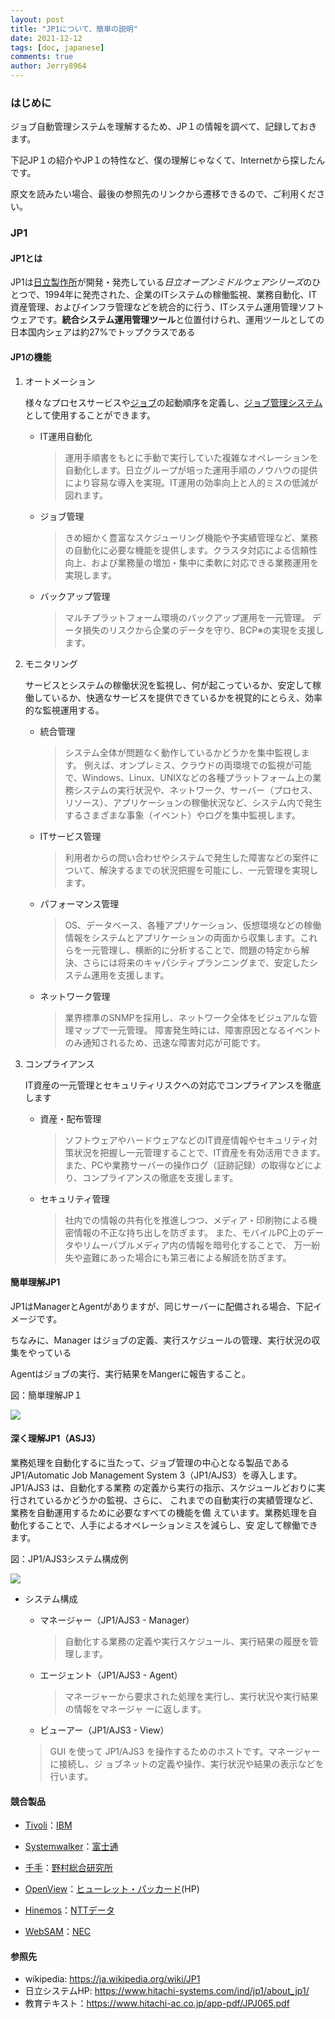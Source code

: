 ```yaml
---
layout: post
title: "JP1について、簡単の説明"
date: 2021-12-12
tags: [doc, japanese]
comments: true
author: Jerry8964
---
```




### はじめに

ジョブ自動管理システムを理解するため、JP１の情報を調べて、記録しておきます。

下記JP１の紹介やJP１の特性など、僕の理解じゃなくて、Internetから探したんです。

原文を読みたい場合、最後の参照先のリンクから遷移できるので、ご利用ください。

### JP1

#### JP1とは

JP1は[日立製作所](https://ja.wikipedia.org/wiki/日立製作所)が開発・発売している*日立オープンミドルウェアシリーズ*のひとつで、1994年に発売された、企業のITシステムの稼働監視、業務自動化、IT資産管理、およびインフラ管理などを統合的に行う、ITシステム運用管理ソフトウェアです。**統合システム運用管理ツール**と位置付けられ、運用ツールとしての日本国内シェアは約27%でトップクラスである

#### JP1の機能

1. オートメーション

   様々なプロセスサービスや[ジョブ](https://ja.wikipedia.org/wiki/ジョブ)の起動順序を定義し、[ジョブ管理システム](https://ja.wikipedia.org/wiki/ジョブ管理システム)として使用することができます。

   * IT運用自動化

     > 運用手順書をもとに手動で実行していた複雑なオペレーションを自動化します。日立グループが培った運用手順のノウハウの提供により容易な導入を実現。IT運用の効率向上と人的ミスの低減が図れます。

   * ジョブ管理

     > きめ細かく豊富なスケジューリング機能や予実績管理など、業務の自動化に必要な機能を提供します。クラスタ対応による信頼性向上、および業務量の増加・集中に柔軟に対応できる業務運用を実現します。

   * バックアップ管理

     > マルチプラットフォーム環境のバックアップ運用を一元管理。
     > データ損失のリスクから企業のデータを守り、BCP※の実現を支援します。

2. モニタリング

   サービスとシステムの稼働状況を監視し、何が起こっているか、安定して稼働しているか、快適なサービスを提供できているかを視覚的にとらえ、効率的な監視運用する。

   * 統合管理

     > システム全体が問題なく動作しているかどうかを集中監視します。
     > 例えば、オンプレミス、クラウドの両環境での監視が可能で、Windows、Linux、UNIXなどの各種プラットフォーム上の業務システムの実行状況や、ネットワーク、サーバー（プロセス、リソース）、アプリケーションの稼働状況など、システム内で発生するさまざまな事象（イベント）やログを集中監視します。

   * ITサービス管理

     > 利用者からの問い合わせやシステムで発生した障害などの案件について、解決するまでの状況把握を可能にし、一元管理を実現します。

   * パフォーマンス管理

     > OS、データベース、各種アプリケーション、仮想環境などの稼働情報をシステムとアプリケーションの両面から収集します。これらを一元管理し、横断的に分析することで、問題の特定から解決、さらには将来のキャパシティプランニングまで、安定したシステム運用を支援します。

   * ネットワーク管理

     > 業界標準のSNMPを採用し、ネットワーク全体をビジュアルな管理マップで一元管理。
     > 障害発生時には、障害原因となるイベントのみ通知されるため、迅速な障害対応が可能です。

3. コンプライアンス

   IT資産の一元管理とセキュリティリスクへの対応でコンプライアンスを徹底します

   * 資産・配布管理

     > ソフトウェアやハードウェアなどのIT資産情報やセキュリティ対策状況を把握し一元管理することで、IT資産を有効活用できます。また、PCや業務サーバーの操作ログ（証跡記録）の取得などにより、コンプライアンスの徹底を支援します。

   * セキュリティ管理

     > 社内での情報の共有化を推進しつつ、メディア・印刷物による機密情報の不正な持ち出しを防ぎます。 また、モバイルPC上のデータやリムーバブルメディア内の情報を暗号化することで、 万一紛失や盗難にあった場合にも第三者による解読を防ぎます。

#### 簡単理解JP1

JP1はManagerとAgentがありますが、同じサーバーに配備される場合、下記イメージです。

ちなみに、Manager はジョブの定義、実行スケジュールの管理、実行状況の収集をやっている

Agentはジョブの実行、実行結果をMangerに報告すること。

図：簡単理解JP１

![](https://raw.githubusercontent.com/jerry8964/jerry8964.github.io/main/images/jp1-000002.JPG)



#### 深く理解JP1（ASJ3）

業務処理を自動化するに当たって、ジョブ管理の中心となる製品である JP1/Automatic Job Management System 3（JP1/AJS3）を導入します。JP1/AJS3 は、自動化する業務 の定義から実行の指示、スケジュールどおりに実行されているかどうかの監視、さらに、 これまでの自動実行の実績管理など、業務を自動運用するために必要なすべての機能を備 えています。業務処理を自動化することで、人手によるオペレーションミスを減らし、安 定して稼働できます。

図：JP1/AJS3システム構成例

![](https://raw.githubusercontent.com/jerry8964/jerry8964.github.io/main/imagesjp1-000001.JPG)

* システム構成 

  * マネージャー（JP1/AJS3 - Manager） 

    > 自動化する業務の定義や実行スケジュール、実行結果の履歴を管理します。 

  * エージェント（JP1/AJS3 - Agent） 

    > マネージャーから要求された処理を実行し、実行状況や実行結果の情報をマネージャ ーに返します。

  *  ビューアー（JP1/AJS3 - View） 

    > GUI を使って JP1/AJS3 を操作するためのホストです。マネージャーに接続し、ジ ョブネットの定義や操作、実行状況や結果の表示などを行います。



#### 競合製品

* [Tivoli](https://ja.wikipedia.org/wiki/Tivoli)：[IBM](https://ja.wikipedia.org/wiki/IBM)

* [Systemwalker](https://ja.wikipedia.org/wiki/Systemwalker)：[富士通](https://ja.wikipedia.org/wiki/富士通)

* [千手](https://ja.wikipedia.org/wiki/千手)：[野村総合研究所](https://ja.wikipedia.org/wiki/野村総合研究所)

* [OpenView](https://ja.wikipedia.org/wiki/OpenView)：[ヒューレット・パッカード](https://ja.wikipedia.org/wiki/ヒューレット・パッカード)(HP)

* [Hinemos](https://ja.wikipedia.org/wiki/Hinemos)：[NTTデータ](https://ja.wikipedia.org/wiki/NTTデータ)

* [WebSAM](https://jpn.nec.com/websam/index.html)：[NEC](https://ja.wikipedia.org/wiki/日本電気)



#### 参照先

* wikipedia: https://ja.wikipedia.org/wiki/JP1
* 日立システムHP: https://www.hitachi-systems.com/ind/jp1/about_jp1/
* 教育テキスト：https://www.hitachi-ac.co.jp/app-pdf/JPJ065.pdf

